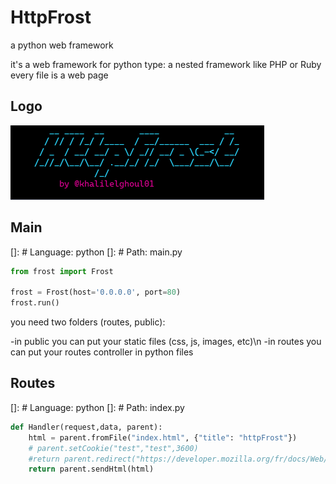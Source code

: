 # HttpFrost
a python web framework


it's a web framework for python
type: a nested framework like PHP or Ruby
   every file is a web page


## Logo
![](https://github.com/khalilelghoul01/HttpFrost/blob/master/logo.png?raw=true)


## Main

[]: # Language: python
[]: # Path: main.py

```python
from frost import Frost

frost = Frost(host='0.0.0.0', port=80)
frost.run()

```


you need two folders (routes, public):

-in public you can put your static files (css, js, images, etc)\n
-in routes you can put your routes controller in python files


## Routes

[]: # Language: python
[]: # Path: index.py

```python
def Handler(request,data, parent):
    html = parent.fromFile("index.html", {"title": "httpFrost"})
    # parent.setCookie("test","test",3600)
    #return parent.redirect("https://developer.mozilla.org/fr/docs/Web/HTTP/Headers/Location")
    return parent.sendHtml(html)

```